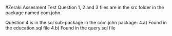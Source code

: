 #Zeraki Assesment Test
Question 1, 2 and 3 files are in the src folder in the package named com.john.

Question 4 is in the sql sub-package in the com.john package:
   4.a) Found in the education.sql file
   4.b) Found in the query.sql file